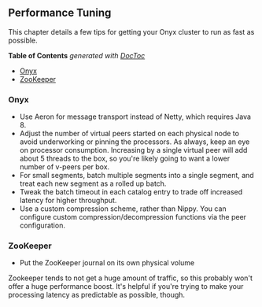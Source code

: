 ## Performance Tuning

This chapter details a few tips for getting your Onyx cluster to run as fast as possible.

<!-- START doctoc generated TOC please keep comment here to allow auto update -->
<!-- DON'T EDIT THIS SECTION, INSTEAD RE-RUN doctoc TO UPDATE -->
**Table of Contents**  *generated with [DocToc](http://doctoc.herokuapp.com/)*

- [Onyx](#onyx)
- [ZooKeeper](#zookeeper)

<!-- END doctoc generated TOC please keep comment here to allow auto update -->

### Onyx

- Use Aeron for message transport instead of Netty, which requires Java 8.
- Adjust the number of virtual peers started on each physical node to avoid underworking or pinning the processors. As always, keep an eye on processor consumption. Increasing by a single virtual peer will add about 5 threads to the box, so you're likely going to want a lower number of v-peers per box.
- For small segments, batch multiple segments into a single segment, and treat each new segment as a rolled up batch.
- Tweak the batch timeout in each catalog entry to trade off increased latency for higher throughput.
- Use a custom compression scheme, rather than Nippy. You can configure custom compression/decompression functions via the peer configuration.

### ZooKeeper

- Put the ZooKeeper journal on its own physical volume

Zookeeper tends to not get a huge amount of traffic, so this probably won't offer a huge performance boost. It's helpful if you're trying to make your processing latency as predictable as possible, though.

